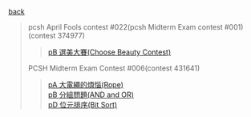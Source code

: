 [back](/README.md)
> pcsh April Fools contest #022(pcsh Midterm Exam contest #001)(contest 374977)
>> [pB 選美大賽(Choose Beauty Contest)](./cf_374977B.cpp)
>>
> PCSH Midterm Exam Contest #006(contest 431641)
>> [pA 大電繩的煩惱(Rope)](431641A.cpp)\
>> [pB 分組問題(AND and OR)](431641B.cpp)\
>> [pD 位元排序(Bit Sort)](431641D.cpp)
>>